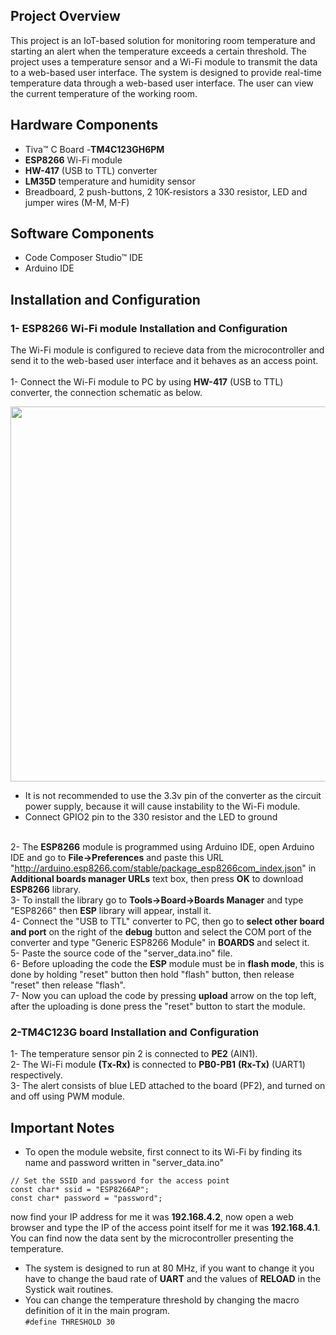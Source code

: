 ## Project Overview
This project is an IoT-based solution for monitoring room temperature and starting an alert when the temperature exceeds a certain threshold. The project uses a temperature sensor and a Wi-Fi module to transmit the data to a web-based user interface.
The system is designed to provide real-time temperature data through a web-based user interface. The user can view the current temperature of the working room.

## Hardware Components 
* Tiva™ C Board -**TM4C123GH6PM**
* **ESP8266** Wi-Fi module
* **HW-417** (USB to TTL) converter
* **LM35D** temperature and humidity sensor
* Breadboard, 2 push-buttons, 2 10K-resistors a 330 resistor, LED and jumper wires (M-M, M-F)

## Software Components
* Code Composer Studio™ IDE
* Arduino IDE

## Installation and Configuration
### 1- ESP8266 Wi-Fi module Installation and Configuration
The Wi-Fi module is configured to recieve data from the microcontroller and send it to the web-based user interface and it behaves as an access point.  
<br>1- Connect the Wi-Fi module to PC by using **HW-417** (USB to TTL) converter, the connection schematic as below. 
<div>
  <img src="https://user-images.githubusercontent.com/107086104/224859652-112e6a1c-70e5-447d-bc8a-963c55c9a97a.png" width="600">
</div>  

- It is not recommended to use the 3.3v pin of the converter as the circuit power supply, because it will cause instability to the Wi-Fi module.
- Connect GPIO2 pin to the 330 resistor and the LED to ground

<br>2- The **ESP8266** module is programmed using Arduino IDE, open Arduino IDE and go to **File->Preferences** and paste this URL "http://arduino.esp8266.com/stable/package_esp8266com_index.json" in **Additional boards manager URLs** text box, then press **OK** to download **ESP8266** library.
<br>3- To install the library go to **Tools->Board->Boards Manager** and type "ESP8266" then **ESP** library will appear, install it.
<br>4- Connect the "USB to TTL" converter to PC, then go to **select other board and port** on the right of the **debug** button and select the COM port of the converter and type "Generic ESP8266 Module" in **BOARDS** and select it.
<br>5- Paste the source code of the "server_data.ino" file.
<br>6- Before uploading the code the **ESP** module must be in **flash mode**, this is done by holding "reset" button then hold "flash" button, then release "reset" then release "flash".
<br>7- Now you can upload the code by pressing **upload** arrow on the top left, after the uploading is done press the "reset" button to start the module.

### 2-TM4C123G board Installation and Configuration
1- The temperature sensor pin 2 is connected to **PE2** (AIN1).
<br>2- The Wi-Fi module **(Tx-Rx)** is connected to **PB0-PB1** **(Rx-Tx)** (UART1) respectively.
<br>3- The alert consists of blue LED attached to the board (PF2), and turned on and off using PWM module.

## Important Notes
* To open the module website, first connect to its Wi-Fi by finding its name and password written in "server_data.ino"<br>
```
// Set the SSID and password for the access point
const char* ssid = "ESP8266AP";
const char* password = "password";
```
now find your IP address for me it was **192.168.4.2**, now open a web browser and type the IP of the access point itself for me it was **192.168.4.1**.<br>
You can find now the data sent by the microcontroller presenting the temperature.
* The system is designed to run at 80 MHz, if you want to change it you have to change the baud rate of **UART** and the values of **RELOAD** in the Systick wait routines.
* You can change the temperature threshold by changing the macro definition of it in the main program.<br>```#define THRESHOLD 30```
